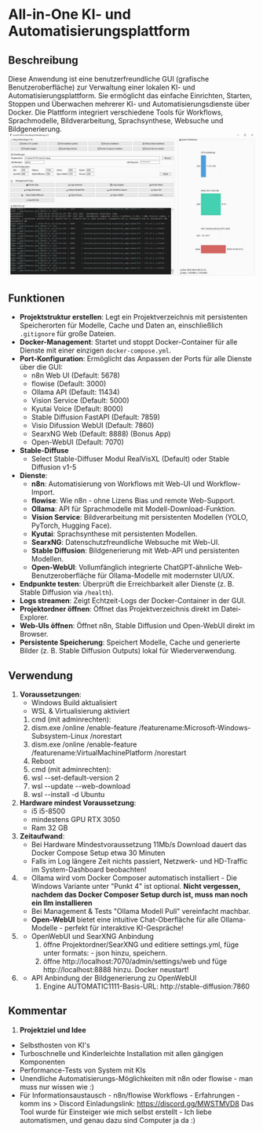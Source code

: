 # All-in-One KI- und Automatisierungsplattform
## Beschreibung
Diese Anwendung ist eine benutzerfreundliche GUI (grafische Benutzeroberfläche) zur Verwaltung einer lokalen KI- und Automatisierungsplattform. Sie ermöglicht das einfache Einrichten, Starten, Stoppen und Überwachen mehrerer KI- und Automatisierungsdienste über Docker. Die Plattform integriert verschiedene Tools für Workflows, Sprachmodelle, Bildverarbeitung, Sprachsynthese, Websuche und Bildgenerierung.
![GUI Screenshot](Local-KI-All-in-One-SetupV4.jpg)
## Funktionen
- **Projektstruktur erstellen**: Legt ein Projektverzeichnis mit persistenten Speicherorten für Modelle, Cache und Daten an, einschließlich `.gitignore` für große Dateien.
- **Docker-Management**: Startet und stoppt Docker-Container für alle Dienste mit einer einzigen `docker-compose.yml`.
- **Port-Konfiguration**: Ermöglicht das Anpassen der Ports für alle Dienste über die GUI:
  - n8n Web UI (Default: 5678)
  - flowise (Default: 3000)
  - Ollama API (Default: 11434)
  - Vision Service (Default: 5000)
  - Kyutai Voice (Default: 8000)
  - Stable Diffusion FastAPI (Default: 7859)
  - Visio Difussion WebUI (Default: 7860)
  - SearxNG Web (Default: 8888) (Bonus App)
  - Open-WebUI (Default: 7070)
- **Stable-Diffuse**
  - Select Stable-Diffuser Modul RealVisXL (Default) oder Stable Diffusion v1-5
- **Dienste**:
  - **n8n**: Automatisierung von Workflows mit Web-UI und Workflow-Import.
  - **flowise**: Wie n8n - ohne Lizens Bias und remote Web-Support.
  - **Ollama**: API für Sprachmodelle mit Modell-Download-Funktion.
  - **Vision Service**: Bildverarbeitung mit persistenten Modellen (YOLO, PyTorch, Hugging Face).
  - **Kyutai**: Sprachsynthese mit persistenten Modellen.
  - **SearxNG**: Datenschutzfreundliche Websuche mit Web-UI.
  - **Stable Diffusion**: Bildgenerierung mit Web-API und persistenten Modellen.
  - **Open-WebUI**: Vollumfänglich integrierte ChatGPT-ähnliche Web-Benutzeroberfläche für Ollama-Modelle mit modernster UI/UX.
- **Endpunkte testen**: Überprüft die Erreichbarkeit aller Dienste (z. B. Stable Diffusion via `/health`).
- **Logs streamen**: Zeigt Echtzeit-Logs der Docker-Container in der GUI.
- **Projektordner öffnen**: Öffnet das Projektverzeichnis direkt im Datei-Explorer.
- **Web-UIs öffnen**: Öffnet n8n, Stable Diffusion und Open-WebUI direkt im Browser.
- **Persistente Speicherung**: Speichert Modelle, Cache und generierte Bilder (z. B. Stable Diffusion Outputs) lokal für Wiederverwendung.
## Verwendung ##
1. **Voraussetzungen**:
   - Windows Build aktualisiert
   - WSL & Virtualisierung aktiviert
	1. cmd (mit adminrechten):
	2. dism.exe /online /enable-feature /featurename:Microsoft-Windows-Subsystem-Linux /norestart
	3. dism.exe /online /enable-feature /featurename:VirtualMachinePlatform /norestart
	4. Reboot
	5. cmd (mit adminrechten):
	6. wsl --set-default-version 2
	7. wsl --update --web-download
	8. wsl --install -d Ubuntu
2. **Hardware mindest Voraussetzung**:
   - i5 i5-8500
   - mindestens GPU RTX 3050
   - Ram 32 GB
3. **Zeitaufwand**:
   - Bei Hardware Mindestvoraussetzung 11Mb/s Download dauert das Docker Compose Setup etwa 30 Minuten
   - Falls im Log längere Zeit nichts passiert, Netzwerk- und HD-Traffic im System-Dashboard beobachten!
4. - Ollama wird vom Docker Composer automatisch installiert - Die Windows Variante unter "Punkt 4" ist optional.
**Nicht vergessen, nachdem das Docker Composer Setup durch ist, muss man noch ein llm installieren**
   - Bei Management & Tests "Ollama Modell Pull" vereinfacht machbar.
   - **Open-WebUI** bietet eine intuitive Chat-Oberfläche für alle Ollama-Modelle - perfekt für interaktive KI-Gespräche!
5. - OpenWebUI und SearXNG Anbindung
     1. öffne Projektordner/SearXNG und editiere settings.yml, füge unter formats: - json hinzu, speichern.
     2. öffne http://localhost:7070/admin/settings/web und füge http://localhost:8888 hinzu. Docker neustart!
6. - API Anbindung der Bildgenerierung zu OpenWebUI
     1. Engine AUTOMATIC1111-Basis-URL: http://stable-diffusion:7860
## Kommentar ##
1.  **Projektziel und Idee**
   - Selbsthosten von KI's
   - Turboschnelle und Kinderleichte Installation mit allen gängigen Komponenten
   - Performance-Tests von System mit KIs
   - Unendliche Automatisierungs-Möglichkeiten mit n8n oder flowise - man muss nur wissen wie :)
   - Für Informationsaustausch - n8n/flowise Workflows - Erfahrungen - komm ins > Discord Einladungslink: https://discord.gg/MWSTMVD8
Das Tool wurde für Einsteiger wie mich selbst erstellt - Ich liebe automatismen, und genau dazu sind Computer ja da :)
